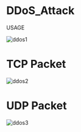 # DDoS_Attack
USAGE

![ddos1](https://user-images.githubusercontent.com/65579418/157391977-278ec7f9-1d73-4be1-a1fa-c93f26ad3fd4.png)

# TCP Packet 

![ddos2](https://user-images.githubusercontent.com/65579418/157391996-25d2fd67-4319-4d0c-9c89-419b19052add.png)

# UDP Packet

![ddos3](https://user-images.githubusercontent.com/65579418/157392007-52f0e942-30f7-43e6-b618-bf5e8c2cf435.png)
